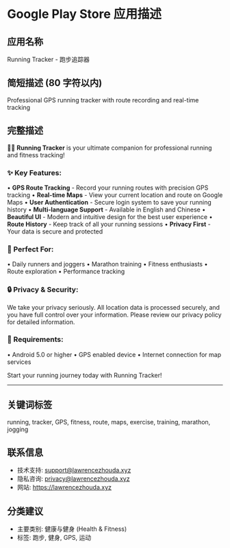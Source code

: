 # Google Play Store 应用描述

## 应用名称

Running Tracker - 跑步追踪器

## 简短描述 (80 字符以内)

Professional GPS running tracker with route recording and real-time tracking

## 完整描述

🏃‍♂️ **Running Tracker** is your ultimate companion for professional running and fitness tracking!

### ✨ Key Features:

• **GPS Route Tracking** - Record your running routes with precision GPS tracking
• **Real-time Maps** - View your current location and route on Google Maps
• **User Authentication** - Secure login system to save your running history
• **Multi-language Support** - Available in English and Chinese
• **Beautiful UI** - Modern and intuitive design for the best user experience
• **Route History** - Keep track of all your running sessions
• **Privacy First** - Your data is secure and protected

### 🎯 Perfect For:

• Daily runners and joggers
• Marathon training
• Fitness enthusiasts
• Route exploration
• Performance tracking

### 🔒 Privacy & Security:

We take your privacy seriously. All location data is processed securely, and you have full control over your information. Please review our privacy policy for detailed information.

### 📱 Requirements:

• Android 5.0 or higher
• GPS enabled device
• Internet connection for map services

Start your running journey today with Running Tracker!

---

## 关键词标签

running, tracker, GPS, fitness, route, maps, exercise, training, marathon, jogging

## 联系信息

- 技术支持: support@lawrencezhouda.xyz
- 隐私咨询: privacy@lawrencezhouda.xyz
- 网站: https://lawrencezhouda.xyz

## 分类建议

- 主要类别: 健康与健身 (Health & Fitness)
- 标签: 跑步, 健身, GPS, 运动
